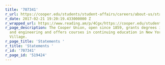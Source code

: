 ```yaml
---
title: '707341'
r_url: https://cooper.edu/students/student-affairs/careers/about-us/statements
r_date: 2017-02-21 19:20:19.433000000 Z
r_wrapped_url: https://www.reading.am/p/4Cgx/https://cooper.edu/students/student-affairs/careers/about-us/statements
r_page_description: The Cooper Union, open since 1859, grants degrees in art, architecture
  and engineering and offers courses in continuing education in New York City's East
  Village.
r_page_title: 'Statements '
r_title: 'Statements '
r_id: '707341'
r_page_id: '519424'
---
```



